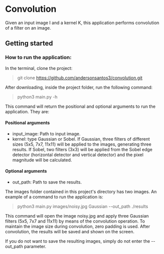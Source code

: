 # Convolution
Given an input image I and a kernel K, this application performs convolution of a filter on an image.

## Getting started

### How to run the application:
In the terminal, clone the project:
> git clone https://github.com/andersonsantos3/convolution.git

After downloading, inside the project folder, run the following command:
> python3 main.py -h

This command will return the positional and optional arguments to run the application. They are:
#### Positional arguments
- input_image: Path to input image.
- kernel: type Gaussian or Sobel. If Gaussian, three filters of different sizes (5x5, 7x7, 11x11) will be applied to the images, generating three results. If Sobel, two filters (3x3) will be applied from the Sobel edge detector (horizontal detector and vertical detector) and the pixel magnitude will be calculated.

#### Optional arguments
- out_path: Path to save the results.

The images folder contained in this project's directory has two images. An example of a command to run the application is:
> python3 main.py images/noisy.jpg Gaussian --out_path ./results

This command will open the image noisy.jpg and apply three Gaussian filters (5x5, 7x7 and 11x11) by means of the convolution operation. To maintain the image size during convolution, zero padding is used. After convolution, the results will be saved and shown on the screen.

If you do not want to save the resulting images, simply do not enter the --out_path parameter.
